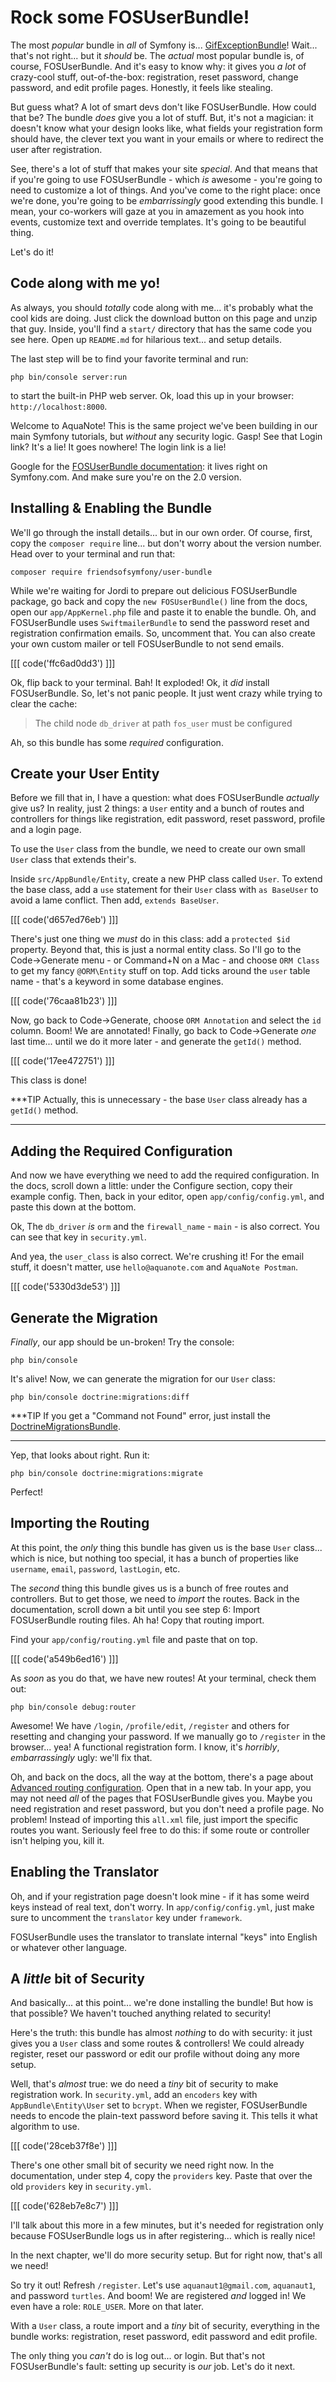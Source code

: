 # Rock some FOSUserBundle!

The most *popular* bundle in *all* of Symfony is... [GifExceptionBundle](https://github.com/jolicode/GifExceptionBundle)!
Wait... that's not right... but it *should* be. The *actual* most popular bundle
is, of course, FOSUserBundle. And it's easy to know why: it gives you *a lot* of
crazy-cool stuff, out-of-the-box: registration, reset password, change password,
and edit profile pages. Honestly, it feels like stealing.

But guess what? A lot of smart devs don't like FOSUserBundle. How could that be?
The bundle *does* give you a lot of stuff. But, it's not a magician: it doesn't know
what your design looks like, what fields your registration form should have, the
clever text you want in your emails or where to redirect the user after registration.

See, there's a lot of stuff that makes your site *special*. And that means that if
you're going to use FOSUserBundle - which *is* awesome - you're going to need to
customize a lot of things. And you've come to the right place: once we're done,
you're going to be *embarrissingly* good extending this bundle. I mean, your co-workers
will gaze at you in amazement as you hook into events, customize text and override
templates. It's going to be beautiful thing.

Let's do it!

## Code along with me yo!

As always, you should *totally* code along with me... it's probably what the cool
kids are doing. Just click the download button on this page and unzip that guy. Inside,
you'll find a `start/` directory that has the same code you see here. Open up
`README.md` for hilarious text... and setup details.

The last step will be to find your favorite terminal and run:

```terminal
php bin/console server:run
```

to start the built-in PHP web server. Ok, load this up in your browser: `http://localhost:8000`.

Welcome to AquaNote! This is the same project we've been building in our main Symfony
tutorials, but *without* any security logic. Gasp! See that Login link? It's a lie!
It goes nowhere! The login link is a lie!

Google for the [FOSUserBundle documentation](http://symfony.com/doc/current/bundles/FOSUserBundle/index.html):
it lives right on Symfony.com. And make sure you're on the 2.0 version.

## Installing & Enabling the Bundle

We'll go through the install details... but in our own order. Of course, first,
copy the `composer require` line... but don't worry about the version number. Head
over to your terminal and run that:

```terminal
composer require friendsofsymfony/user-bundle
```

While we're waiting for Jordi to prepare out delicious FOSUserBundle package, go
back and copy the `new FOSUserBundle()` line from the docs, open our `app/AppKernel.php`
file and paste it to enable the bundle. Oh, and FOSUserBundle uses `SwiftmailerBundle`
to send the password reset and registration confirmation emails. So, uncomment that.
You can also create your own custom mailer or tell FOSUserBundle to not send emails.

[[[ code('ffc6ad0dd3') ]]]

Ok, flip back to your terminal. Bah! It exploded! Ok, it *did* install FOSUserBundle.
So, let's not panic people. It just went crazy while trying to clear the cache:

> The child node `db_driver` at path `fos_user` must be configured

Ah, so this bundle has some *required* configuration.

## Create your User Entity

Before we fill that in, I have a question: what does FOSUserBundle *actually* give
us? In reality, just 2 things: a `User` entity and a bunch of routes and controllers
for things like registration, edit password, reset password, profile and a login page.

To use the `User` class from the bundle, we need to create our own small `User`
class that extends their's.

Inside `src/AppBundle/Entity`, create a new PHP class called `User`. To extend the
base class, add a `use` statement for their `User` class with `as BaseUser` to avoid
a lame conflict. Then add, `extends BaseUser`.

[[[ code('d657ed76eb') ]]]

There's just one thing we *must* do in this class: add a `protected $id` property.
Beyond that, this is just a normal entity class. So I'll go to the Code->Generate
menu - or Command+N on a Mac - and choose `ORM Class` to get my fancy `@ORM\Entity`
stuff on top. Add ticks around the `user` table name - that's a keyword in some
database engines.

[[[ code('76caa81b23') ]]]

Now, go back to Code->Generate, choose `ORM Annotation` and select the `id` column.
Boom! We are annotated! Finally, go back to Code->Generate *one* last time... until
we do it more later - and generate the `getId()` method.

[[[ code('17ee472751') ]]]

This class is done!

***TIP
Actually, this is unnecessary - the base `User` class already has a `getId()` method.
***

## Adding the Required Configuration

And now we have everything we need to add the required configuration. In the docs,
scroll down a little: under the Configure section, copy their example config. Then,
back in your editor, open `app/config/config.yml`, and paste this down at the bottom.

Ok, The `db_driver` *is* `orm` and the `firewall_name` - `main` - is also correct.
You can see that key in `security.yml`.

And yea, the `user_class` is also correct. We're crushing it! For the email stuff,
it doesn't matter, use `hello@aquanote.com` and `AquaNote Postman`.

[[[ code('5330d3de53') ]]]

## Generate the Migration

*Finally*, our app should be un-broken! Try the console:

```terminal
php bin/console
```

It's alive! Now, we can generate the migration for our `User` class:

```terminal
php bin/console doctrine:migrations:diff
```

***TIP
If you get a "Command not Found" error, just install the
[DoctrineMigrationsBundle](https://knpuniversity.com/screencast/symfony-doctrine/migrations).
***

Yep, that looks about right. Run it:

```terminal
php bin/console doctrine:migrations:migrate
```

Perfect!

## Importing the Routing

At this point, the *only* thing this bundle has given us is the base `User` class...
which is nice, but nothing too special, it has a bunch of properties like
`username`, `email`, `password`, `lastLogin`, etc.

The *second* thing this bundle gives us is a bunch of free routes and controllers.
But to get those, we need to *import* the routes. Back in the documentation, scroll
down a bit until you see step 6: Import FOSUserBundle routing files. Ah ha! Copy
that routing import.

Find your `app/config/routing.yml` file and paste that on top.

[[[ code('a549b6ed16') ]]]

As *soon* as you do that, we have new routes! At your terminal, check them out:

```terminal
php bin/console debug:router
```

Awesome! We have `/login`, `/profile/edit`, `/register` and others for resetting
and changing your password. If we manually go to `/register` in the browser... yea!
A functional registration form. I know, it's *horribly*, *embarrassingly* ugly:
we'll fix that.

Oh, and back on the docs, all the way at the bottom, there's a page about
[Advanced routing configuration](http://symfony.com/doc/master/bundles/FOSUserBundle/routing.html).
Open that in a new tab. In your app, you may not need *all* of the pages that
FOSUserBundle gives you. Maybe you need registration and reset password, but you
don't need a profile page. No problem! Instead of importing this `all.xml` file,
just import the specific routes you want. Seriously feel free to do this: if some
route or controller isn't helping you, kill it.

## Enabling the Translator

Oh, and if your registration page doesn't look mine - if it has some weird keys
instead of real text, don't worry. In `app/config/config.yml`, just make sure to
uncomment the `translator` key under `framework`.

FOSUserBundle uses the translator to translate internal "keys" into English or
whatever other language.

## A *little* bit of Security

And basically... at this point... we're done installing the bundle! But how is that
possible? We haven't touched anything related to security!

Here's the truth: this bundle has almost *nothing*  to do with security: it just
gives you a `User` class and some routes & controllers! We could already register,
reset our password or edit our profile without doing any more setup.

Well, that's *almost* true: we do need a *tiny* bit of security to make registration
work. In `security.yml`, add an `encoders` key with `AppBundle\Entity\User` set
to `bcrypt`. When we register, FOSUserBundle needs to encode the plain-text password
before saving it. This tells it what algorithm to use.

[[[ code('28ceb37f8e') ]]]

There's one other small bit of security we need right now. In the documentation,
under step 4, copy the `providers` key. Paste that over the old `providers` key
in `security.yml`.

[[[ code('628eb7e8c7') ]]]

I'll talk about this more in a few minutes, but it's needed for registration only
because FOSUserBundle logs us in after registering... which is really nice!

In the next chapter, we'll do more security setup. But for right now, that's all
we need!

So try it out! Refresh `/register`. Let's use `aquanaut1@gmail.com`, `aquanaut1`,
and password `turtles`. And boom! We are registered *and* logged in! We even have
a role: `ROLE_USER`. More on that later.

With a `User` class, a route import and a *tiny* bit of security, everything in the
bundle works: registration, reset password, edit password and edit profile.

The only thing you *can't* do is log out... or login. But that's not FOSUserBundle's
fault: setting up security is *our* job. Let's do it next.
